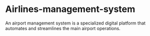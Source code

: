 # Airlines-management-system
An airport management system is a specialized digital platform that automates and streamlines the main airport operations.
